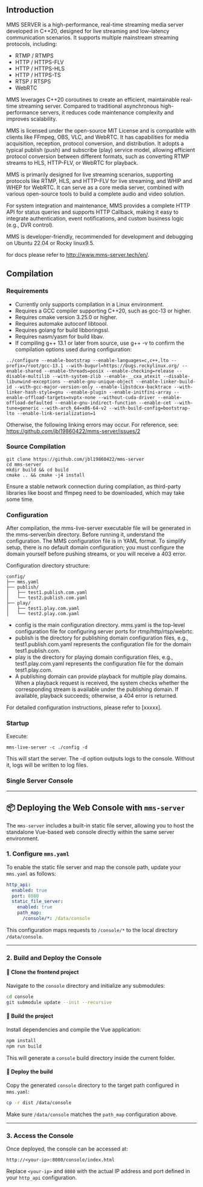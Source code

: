## Introduction

MMS SERVER is a high-performance, real-time streaming media server developed in C++20, designed for live streaming and low-latency communication scenarios. It supports multiple mainstream streaming protocols, including:

* RTMP / RTMPS
* HTTP / HTTPS-FLV
* HTTP / HTTPS-HLS
* HTTP / HTTPS-TS
* RTSP / RTSPS
* WebRTC

MMS leverages C++20 coroutines to create an efficient, maintainable real-time streaming server. Compared to traditional asynchronous high-performance servers, it reduces code maintenance complexity and improves scalability.

MMS is licensed under the open-source MIT License and is compatible with clients like FFmpeg, OBS, VLC, and WebRTC. It has capabilities for media acquisition, reception, protocol conversion, and distribution. It adopts a typical publish (push) and subscribe (play) service model, allowing efficient protocol conversion between different formats, such as converting RTMP streams to HLS, HTTP-FLV, or WebRTC for playback.

MMS is primarily designed for live streaming scenarios, supporting protocols like RTMP, HLS, and HTTP-FLV for live streaming, and WHIP and WHEP for WebRTC. It can serve as a core media server, combined with various open-source tools to build a complete audio and video solution.

For system integration and maintenance, MMS provides a complete HTTP API for status queries and supports HTTP Callback, making it easy to integrate authentication, event notifications, and custom business logic (e.g., DVR control).

MMS is developer-friendly, recommended for development and debugging on Ubuntu 22.04 or Rocky linux9.5.

for docs please refer to http://www.mms-server.tech/en/.
## Compilation

### Requirements

* Currently only supports compilation in a Linux environment.
* Requires a GCC compiler supporting C++20, such as gcc-13 or higher.
* Requires cmake version 3.25.0 or higher.
* Requires automake autoconf libtoool.
* Requires golang for build libboringssl.
* Requires nasm/yasm for build libav.
* If compiling g++ 13.1 or later from source, use g++ -v to confirm the compilation options used during configuration:
```
../configure --enable-bootstrap --enable-languages=c,c++,lto --prefix=/root/gcc-13.1 --with-bugurl=https://bugs.rockylinux.org/ --enable-shared --enable-threads=posix --enable-checking=release --disable-multilib --with-system-zlib --enable-__cxa_atexit --disable-libunwind-exceptions --enable-gnu-unique-object --enable-linker-build-id --with-gcc-major-version-only --enable-libstdcxx-backtrace --with-linker-hash-style=gnu --enable-plugin --enable-initfini-array --enable-offload-targets=nvptx-none --without-cuda-driver --enable-offload-defaulted --enable-gnu-indirect-function --enable-cet --with-tune=generic --with-arch_64=x86-64-v2 --with-build-config=bootstrap-lto --enable-link-serialization=1
```
Otherwise, the following linking errors may occur. For reference, see:
https://github.com/jbl19860422/mms-server/issues/2

### Source Compilation

```
git clone https://github.com/jbl19860422/mms-server
cd mms-server
mkdir build && cd build
cmake .. && cmake -j4 install
```

Ensure a stable network connection during compilation, as third-party libraries like boost and ffmpeg need to be downloaded, which may take some time.

### Configuration

After compilation, the mms-live-server executable file will be generated in the mms-server/bin directory. Before running it, understand the configuration. The MMS configuration file is in YAML format. To simplify setup, there is no default domain configuration; you must configure the domain yourself before pushing streams, or you will receive a 403 error.

Configuration directory structure:

```
config/
├── mms.yaml
├── publish/
│   ├── test1.publish.com.yaml
│   └── test2.publish.com.yaml
├── play/
│   ├── test1.play.com.yaml
│   └── test2.play.com.yaml
```

* config is the main configuration directory. mms.yaml is the top-level configuration file for configuring server ports for rtmp/http/rtsp/webrtc.
* publish is the directory for publishing domain configuration files, e.g., test1.publish.com.yaml represents the configuration file for the domain test1.publish.com.
* play is the directory for playing domain configuration files, e.g., test1.play.com.yaml represents the configuration file for the domain test1.play.com.
* A publishing domain can provide playback for multiple play domains. When a playback request is received, the system checks whether the corresponding stream is available under the publishing domain. If available, playback succeeds; otherwise, a 404 error is returned.

For detailed configuration instructions, please refer to \[xxxxx].

### Startup

Execute:

```
mms-live-server -c ./config -d
```

This will start the server. The -d option outputs logs to the console. Without it, logs will be written to log files.

### Single Server Console

---

## 📦 Deploying the Web Console with `mms-server`

The `mms-server` includes a built-in static file server, allowing you to host the standalone Vue-based web console directly within the same server environment.

### 1. Configure `mms.yaml`

To enable the static file server and map the console path, update your `mms.yaml` as follows:

```yaml
http_api:
  enabled: true
  port: 8080
  static_file_server:
    enabled: true
    path_map:
      /console/*: /data/console
```

This configuration maps requests to `/console/*` to the local directory `/data/console`.

---

### 2. Build and Deploy the Console

#### 🔹 Clone the frontend project

Navigate to the `console` directory and initialize any submodules:

```bash
cd console
git submodule update --init --recursive
```

#### 🔹 Build the project

Install dependencies and compile the Vue application:

```bash
npm install
npm run build
```

This will generate a `console` build directory inside the current folder.

#### 🔹 Deploy the build

Copy the generated `console` directory to the target path configured in `mms.yaml`:

```bash
cp -r dist /data/console
```

Make sure `/data/console` matches the `path_map` configuration above.

---

### 3. Access the Console

Once deployed, the console can be accessed at:

```
http://<your-ip>:8080/console/index.html
```

Replace `<your-ip>` and `8080` with the actual IP address and port defined in your `http_api` configuration.



